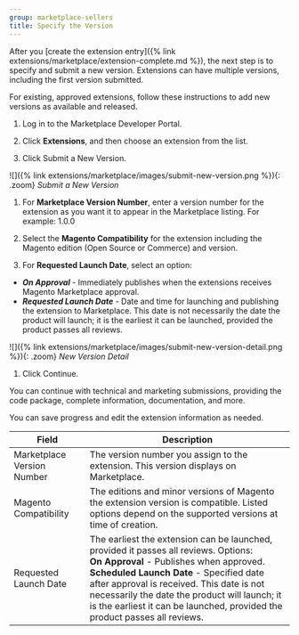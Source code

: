 ```yaml
---
group: marketplace-sellers
title: Specify the Version
---
```


After you [create the extension entry]({% link extensions/marketplace/extension-complete.md %}), the next step is to specify and submit a new version. Extensions can have multiple versions, including the first version submitted.

For existing, approved extensions, follow these instructions to add new versions as available and released.

1. Log in to the Marketplace Developer Portal.

1. Click **Extensions**, and then choose an extension from the list.

1. Click <span class="btn">Submit a New Version</span>.

  ![]({% link extensions/marketplace/images/submit-new-version.png %}){: .zoom}
  _Submit a New Version_

1. For **Marketplace Version Number**, enter a version number for the extension as you want it to appear in the Marketplace listing. For example: 1.0.0

1. Select the **Magento Compatibility** for the extension including the Magento edition (Open Source or Commerce) and version.

1. For **Requested Launch Date**, select an option:

  -  ***On Approval*** - Immediately publishes when the extensions receives Magento Marketplace approval.
  -  ***Requested Launch Date*** - Date and time for launching and publishing the extension to Marketplace. This date is not necessarily the date the product will launch; it is the earliest it can be launched, provided the product passes all reviews.

  ![]({% link extensions/marketplace/images/submit-new-version-detail.png %}){: .zoom}
  _New Version Detail_

1. Click <span class="btn">Continue</span>.

You can continue with technical and marketing submissions, providing the code package, complete information, documentation, and more.

You can save progress and edit the extension information as needed.

|Field|Description|
|--- |--- |
|Marketplace Version Number|The version number you assign to the extension. This version displays on Marketplace.|
|Magento Compatibility|The editions and minor versions of Magento the extension version is compatible. Listed options depend on the supported versions at time of creation.|
|Requested Launch Date|The earliest the extension can be launched, provided it passes all reviews. Options: <br/>**On Approval** - Publishes when approved. <br/>**Scheduled Launch Date** - Specified date after approval is received. This date is not necessarily the date the product will launch; it is the earliest it can be launched, provided the product passes all reviews.|
